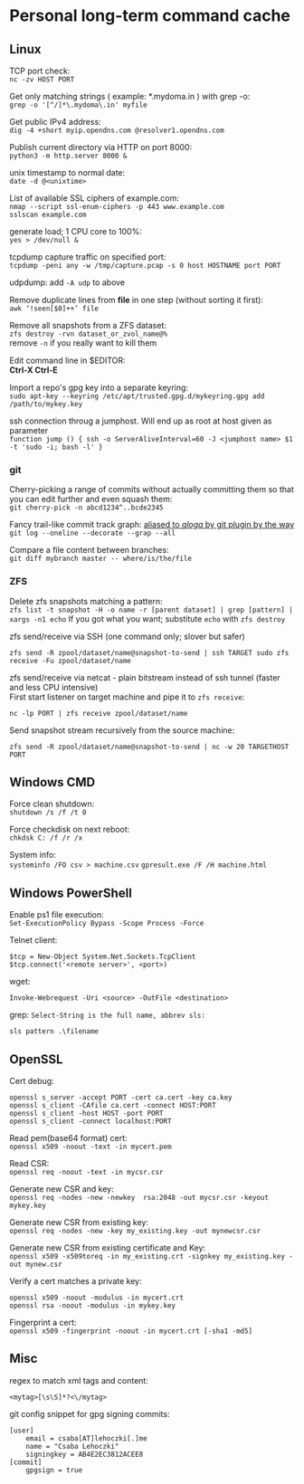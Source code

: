 # Personal long-term command cache

## Linux
TCP port check:<br>
`nc -zv HOST PORT`

Get only matching strings ( example: *.mydoma.in ) with grep -o:<br>
`grep -o '[^/]*\.mydoma\.in' myfile`

Get public IPv4 address:<br>
`dig -4 +short myip.opendns.com @resolver1.opendns.com`

Publish current directory via HTTP on port 8000:<br>
`python3 -m http.server 8000 &`

unix timestamp to normal date:<br>
`date -d @<unixtime>`

List of available SSL ciphers of example.com:<br>
`nmap --script ssl-enum-ciphers -p 443 www.example.com`<br>
`sslscan example.com`

generate load; 1 CPU core to 100%:<br>
`yes > /dev/null &`

tcpdump capture traffic on specified port:<br>
`tcpdump -peni any -w /tmp/capture.pcap -s 0 host HOSTNAME port PORT`

udpdump: add `-A udp` to above

Remove duplicate lines from **file** in one step (without sorting it first):<br>
`awk ‘!seen[$0]++’ file`

Remove all snapshots from a ZFS dataset:<br>
`zfs destroy -rvn dataset_or_zvol_name@%`\
remove `-n` if you really want to kill them

Edit command line in $EDITOR:<br>
**Ctrl-X Ctrl-E**

Import a repo's gpg key into a separate keyring:<br>
`sudo apt-key --keyring /etc/apt/trusted.gpg.d/mykeyring.gpg add /path/to/mykey.key`

ssh connection throug a jumphost. Will end up as root at host given as parameter\
`function jump () { ssh -o ServerAliveInterval=60 -J <jumphost name> $1 -t 'sudo -i; bash -l' }`

### git

Cherry-picking a range of commits without actually committing them so that you can edit further and even squash them:\
`git cherry-pick -n abcd1234^..bcde2345`

Fancy trail-like commit track graph: [aliased to *gloga* by git plugin by the way](https://github.com/ohmyzsh/ohmyzsh/blob/master/plugins/git/git.plugin.zsh#L225)\
`git log --oneline --decorate --grap --all`

Compare a file content between branches:\
`git diff mybranch master -- where/is/the/file`


### ZFS

Delete zfs snapshots matching a pattern:<br>
`zfs list -t snapshot -H -o name -r [parent dataset] | grep [pattern] | xargs -n1 echo`
If you got what you want; substitute `echo` with `zfs destroy`


zfs send/receive via SSH (one command only; slover but safer)
```
zfs send -R zpool/dataset/name@snapshot-to-send | ssh TARGET sudo zfs receive -Fu zpool/dataset/name
```

zfs send/receive via netcat - plain bitstream instead of ssh tunnel (faster and less CPU intensive)\
First start listener on target machine and pipe it to `zfs receive`:
```
nc -lp PORT | zfs receive zpool/dataset/name
```
Send snapshot stream recursively from the source machine:
```
zfs send -R zpool/dataset/name@snapshot-to-send | nc -w 20 TARGETHOST PORT
```


## Windows CMD
Force clean shutdown:<br>
`shutdown /s /f /t 0`

Force checkdisk on next reboot:<br>
`chkdsk C: /f /r /x`

System info:<br>
`systeminfo /FO csv > machine.csv`
`gpresult.exe /F /H machine.html`

## Windows PowerShell
Enable ps1 file execution:<br>
`Set-ExecutionPolicy Bypass -Scope Process -Force`

Telnet client:
```
$tcp = New-Object System.Net.Sockets.TcpClient
$tcp.connect('<remote server>', <port>)
```

wget:
```
Invoke-Webrequest -Uri <source> -OutFile <destination>
```

grep: `Select-String is the full name, abbrev sls:`
```
sls pattern .\filename
```


## OpenSSL
Cert debug:<br>
```
openssl s_server -accept PORT -cert ca.cert -key ca.key
openssl s_client -CAfile ca.cert -connect HOST:PORT
openssl s_client -host HOST -port PORT
openssl s_client -connect localhost:PORT
```

Read pem(base64 format) cert:<br>
`openssl x509 -noout -text -in mycert.pem`

Read CSR:<br>
`openssl req -noout -text -in mycsr.csr`

Generate new CSR and key:<br>
`openssl req -nodes -new -newkey  rsa:2048 -out mycsr.csr -keyout mykey.key`

Generate new CSR from existing key:<br>
`openssl req -nodes -new -key my_existing.key -out mynewcsr.csr`

Generate new CSR from existing certificate and Key:<br>
`openssl x509 -x509toreq -in my_existing.crt -signkey my_existing.key -out mynew.csr`

Verify a cert matches a private key:
```
openssl x509 -noout -modulus -in mycert.crt
openssl rsa -noout -modulus -in mykey.key
```
Fingerprint a cert:<br>
`openssl x509 -fingerprint -noout -in mycert.crt [-sha1 -md5]`

## Misc
regex to match xml tags and content:<br>
```
<mytag>[\s\S]*?<\/mytag>
```

git config snippet for gpg signing commits:<br>
```
[user]
	email = csaba[AT]lehoczki[.]me
	name = "Csaba Lehoczki"
	signingkey = AB4E2EC3812ACEE8
[commit]
	gpgsign = true
```
